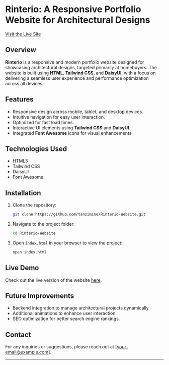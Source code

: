 

# Rinterio: A Responsive Portfolio Website for Architectural Designs

[Visit the Live Site](https://tanzimine.github.io/Rinterio-Website/)

## Overview

**Rinterio** is a responsive and modern portfolio website designed for showcasing architectural designs, targeted primarily at homebuyers. The website is built using **HTML**, **Tailwind CSS**, and **DaisyUI**, with a focus on delivering a seamless user experience and performance optimization across all devices.

## Features

- Responsive design across mobile, tablet, and desktop devices.
- Intuitive navigation for easy user interaction.
- Optimized for fast load times.
- Interactive UI elements using **Tailwind CSS** and **DaisyUI**.
- Integrated **Font Awesome** icons for visual enhancements.

## Technologies Used

- HTML5
- Tailwind CSS
- DaisyUI
- Font Awesome

## Installation

1. Clone the repository:

   ```bash
   git clone https://github.com/tanzimine/Rinterio-Website.git
   ```

2. Navigate to the project folder:

   ```bash
   cd Rinterio-Website
   ```

3. Open `index.html` in your browser to view the project:

   ```bash
   open index.html
   ```

## Live Demo

Check out the live version of the website [here](https://tanzimine.github.io/Rinterio-Website/).

## Future Improvements

- Backend integration to manage architectural projects dynamically.
- Additional animations to enhance user interaction.
- SEO optimization for better search engine rankings.

## Contact

For any inquiries or suggestions, please reach out at [your-email@example.com].

---
